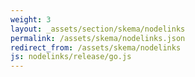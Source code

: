 ```yaml
---
weight: 3
layout: _assets/section/skema/nodelinks
permalink: /assets/skema/nodelinks.json
redirect_from: /assets/skema/nodelinks
js: nodelinks/release/go.js
---
```

